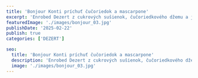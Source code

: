 ```yaml
---
title: 'Bonjour Konti príchuť čučoriedok a mascarpone'
excerpt: 'Enrobed Dezert z cukrových sušienok, čučoriedkového džemu a jemnej suflé príchute mascarpone.'
featuredImage: './images/bonjour_03.jpg'
publishDate: '2025-02-22'
publish: true
categories: ['DEZERT']

seo:
  title: 'Bonjour Konti príchuť čučoriedok a mascarpone'
  description: 'Enrobed Dezert z cukrových sušienok, čučoriedkového džemu a jemnej suflé príchute mascarpone.'
  image: './images/bonjour_03.jpg'
---
```


